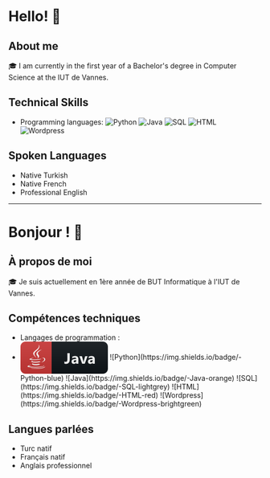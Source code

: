 # Hello! 👋

## About me
🎓 I am currently in the first year of a Bachelor's degree in Computer Science at the IUT de Vannes.

## Technical Skills
- Programming languages: 
  ![Python](https://img.shields.io/badge/-Python-blue)
  ![Java](https://img.shields.io/badge/-Java-orange)
  ![SQL](https://img.shields.io/badge/-SQL-lightgrey)
  ![HTML](https://img.shields.io/badge/-HTML-red)
  ![Wordpress](https://img.shields.io/badge/-Wordpress-brightgreen)

## Spoken Languages
- Native Turkish
- Native French
- Professional English

---------------------------------------------------

# Bonjour ! 👋

## À propos de moi
🎓 Je suis actuellement en 1ère année de BUT Informatique à l'IUT de Vannes.

## Compétences techniques
- Langages de programmation :
- <img src="https://raw.githubusercontent.com/MikeCodesDotNET/ColoredBadges/master/svg/dev/languages/java.svg" alt="Java" style="vertical-align:middle">
  ![Python](https://img.shields.io/badge/-Python-blue)
  ![Java](https://img.shields.io/badge/-Java-orange)
  ![SQL](https://img.shields.io/badge/-SQL-lightgrey)
  ![HTML](https://img.shields.io/badge/-HTML-red)
  ![Wordpress](https://img.shields.io/badge/-Wordpress-brightgreen)

## Langues parlées
- Turc natif
- Français natif
- Anglais professionnel

